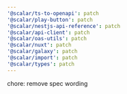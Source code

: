 ```yaml
---
'@scalar/ts-to-openapi': patch
'@scalar/play-button': patch
'@scalar/nestjs-api-reference': patch
'@scalar/api-client': patch
'@scalar/oas-utils': patch
'@scalar/nuxt': patch
'@scalar/galaxy': patch
'@scalar/import': patch
'@scalar/types': patch
---
```


chore: remove spec wording
